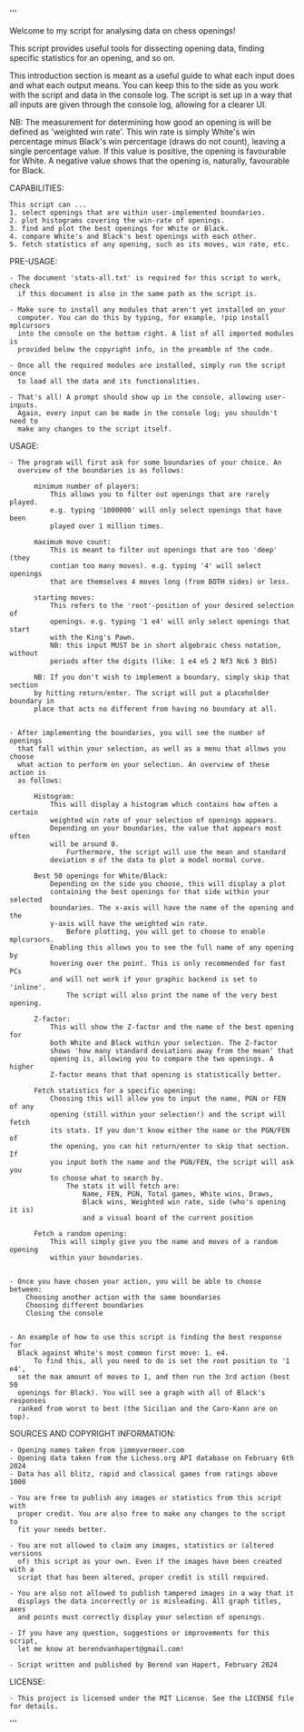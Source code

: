 ''' 

Welcome to my script for analysing data on chess openings!

This script provides useful tools for dissecting opening data, finding specific
statistics for an opening, and so on.

This introduction section is meant as a useful guide to what each input does
and what each output means. You can keep this to the side as you work with the
script and data in the console log. The script is set up in a way that all
inputs are given through the console log, allowing for a clearer UI.

NB: The measurement for determining how good an opening is will be defined as 
'weighted win rate'. This win rate is simply White's win percentage minus
Black's win percentage (draws do not count), leaving a single percentage value. 
If this value is positive, the opening is favourable for White. A negative
value shows that the opening is, naturally, favourable for Black.


CAPABILITIES:
    
    This script can ...
    1. select openings that are within user-implemented boundaries.
    2. plot histograms covering the win-rate of openings.
    3. find and plot the best openings for White or Black.
    4. compare White's and Black's best openings with each other.
    5. fetch statistics of any opening, such as its moves, win rate, etc.
    
    
PRE-USAGE:
    
    - The document 'stats-all.txt' is required for this script to work, check
      if this document is also in the same path as the script is.
      
    - Make sure to install any modules that aren't yet installed on your
      computer. You can do this by typing, for example, !pip install mplcursors
      into the console on the bottom right. A list of all imported modules is 
      provided below the copyright info, in the preamble of the code.
      
    - Once all the required modules are installed, simply run the script once
      to load all the data and its functionalities.
      
    - That's all! A prompt should show up in the console, allowing user-inputs.
      Again, every input can be made in the console log; you shouldn't need to 
      make any changes to the script itself.
    

USAGE:
    
    - The program will first ask for some boundaries of your choice. An
      overview of the boundaries is as follows:
          
          minimum number of players:
              This allows you to filter out openings that are rarely played.
              e.g. typing '1000000' will only select openings that have been
              played over 1 million times.
              
          maximum move count:
              This is meant to filter out openings that are too 'deep' (they 
              contian too many moves). e.g. typing '4' will select openings 
              that are themselves 4 moves long (from BOTH sides) or less.
              
          starting moves:
              This refers to the 'root'-position of your desired selection of
              openings. e.g. typing '1 e4' will only select openings that start
              with the King's Pawn.
              NB: this input MUST be in short algebraic chess notation, without
              periods after the digits (like: 1 e4 e5 2 Nf3 Nc6 3 Bb5)
              
          NB: If you don't wish to implement a boundary, simply skip that section
          by hitting return/enter. The script will put a placeholder boundary in
          place that acts no different from having no boundary at all.
              
          
    - After implementing the boundaries, you will see the number of openings
      that fall within your selection, as well as a menu that allows you choose 
      what action to perform on your selection. An overview of these action is
      as follows:
          
          Histogram:
              This will display a histogram which contains how often a certain
              weighted win rate of your selection of openings appears. 
              Depending on your boundaries, the value that appears most often
              will be around 0. 
                  Furthermore, the script will use the mean and standard 
              deviation σ of the data to plot a model normal curve. 
        
          Best 50 openings for White/Black:
              Depending on the side you choose, this will display a plot 
              containing the best openings for that side within your selected
              boundaries. The x-axis will have the name of the opening and the
              y-axis will have the weighted win rate. 
                  Before plotting, you will get to choose to enable mplcursors. 
              Enabling this allows you to see the full name of any opening by
              hovering over the point. This is only recommended for fast PCs
              and will not work if your graphic backend is set to 'inline'.
                  The script will also print the name of the very best opening.
                  
          Z-factor:
              This will show the Z-factor and the name of the best opening for
              both White and Black within your selection. The Z-factor
              shows 'how many standard deviations away from the mean' that
              opening is, allowing you to compare the two openings. A higher 
              Z-factor means that that opening is statistically better.
              
          Fetch statistics for a specific opening:
              Choosing this will allow you to input the name, PGN or FEN of any
              opening (still within your selection!) and the script will fetch
              its stats. If you don't know either the name or the PGN/FEN of
              the opening, you can hit return/enter to skip that section. If
              you input both the name and the PGN/FEN, the script will ask you
              to choose what to search by.
                  The stats it will fetch are:
                      Name, FEN, PGN, Total games, White wins, Draws, 
                      Black wins, Weighted win rate, side (who's opening it is)
                      and a visual board of the current position
                      
          Fetch a random opening:
              This will simply give you the name and moves of a random opening
              within your boundaries.
                      
                      
    - Once you have chosen your action, you will be able to choose between:
        Choosing another action with the same boundaries
        Choosing different boundaries
        Closing the console
        
        
    - An example of how to use this script is finding the best response for
      Black against White's most common first move: 1. e4. 
          To find this, all you need to do is set the root position to '1 e4', 
      set the max amount of moves to 1, and then run the 3rd action (best 50 
      openings for Black). You will see a graph with all of Black's responses 
      ranked from worst to best (the Sicilian and the Caro-Kann are on top).
                          

SOURCES AND COPYRIGHT INFORMATION:
    
    - Opening names taken from jimmyvermeer.com
    - Opening data taken from the Lichess.org API database on February 6th 2024
    - Data has all blitz, rapid and classical games from ratings above 1000
    
    - You are free to publish any images or statistics from this script with
      proper credit. You are also free to make any changes to the script to
      fit your needs better.
      
    - You are not allowed to claim any images, statistics or (altered versions
      of) this script as your own. Even if the images have been created with a
      script that has been altered, proper credit is still required.
      
    - You are also not allowed to publish tampered images in a way that it
      displays the data incorrectly or is misleading. All graph titles, axes
      and points must correctly display your selection of openings.
      
    - If you have any question, suggestions or improvements for this script, 
      let me know at berendvanhapert@gmail.com!
      
    - Script written and published by Berend van Hapert, February 2024  
    

LICENSE:
    
    - This project is licensed under the MIT License. See the LICENSE file for details.
    
'''
